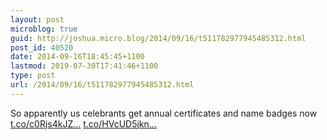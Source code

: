 ```yaml
---
layout: post
microblog: true
guid: http://joshua.micro.blog/2014/09/16/t511782977945485312.html
post_id: 40520
date: 2014-09-16T18:45:45+1100
lastmod: 2019-07-30T17:41:46+1100
type: post
url: /2014/09/16/t511782977945485312.html
---
```

So apparently us celebrants get annual certificates and name badges now [t.co/c0Rjs4kJZ...](http://t.co/c0Rjs4kJZ9) [t.co/HVcUD5jkn...](http://t.co/HVcUD5jknJ)

